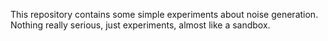 This repository contains some simple experiments about noise generation. Nothing really serious, just experiments, almost like a sandbox.
